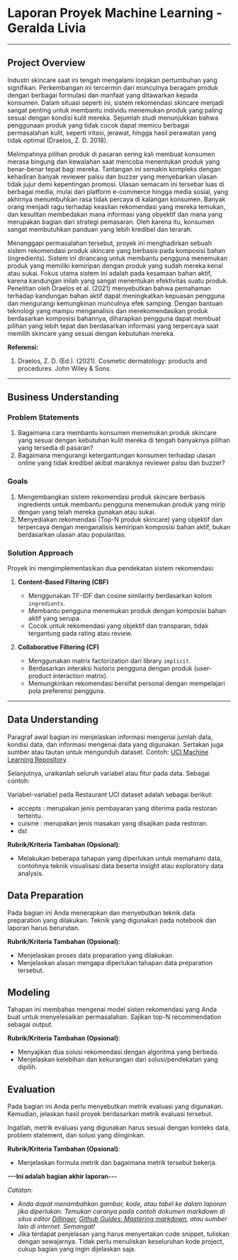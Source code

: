 # Laporan Proyek Machine Learning - Geralda Livia

---

## Project Overview

Industri skincare saat ini tengah mengalami lonjakan pertumbuhan yang signifikan. Perkembangan ini tercermin dari munculnya beragam produk dengan berbagai formulasi 
dan manfaat yang ditawarkan kepada konsumen. Dalam situasi seperti ini, sistem rekomendasi skincare menjadi sangat penting untuk membantu individu menemukan produk 
yang paling sesuai dengan kondisi kulit mereka. Sejumlah studi menunjukkan bahwa penggunaan produk yang tidak cocok dapat memicu berbagai permasalahan kulit, seperti 
iritasi, jerawat, hingga hasil perawatan yang tidak optimal (Draelos, Z. D. 2018).

Melimpahnya pilihan produk di pasaran sering kali membuat konsumen merasa bingung dan kewalahan saat mencoba menentukan produk yang benar-benar tepat bagi mereka. 
Tantangan ini semakin kompleks dengan kehadiran banyak reviewer palsu dan buzzer yang menyebarkan ulasan tidak jujur demi kepentingan promosi. Ulasan semacam ini 
tersebar luas di berbagai media, mulai dari platform e-commerce hingga media sosial, yang akhirnya menumbuhkan rasa tidak percaya di kalangan konsumen. Banyak orang 
menjadi ragu terhadap keaslian rekomendasi yang mereka temukan, dan kesulitan membedakan mana informasi yang obyektif dan mana yang merupakan bagian dari strategi 
pemasaran. Oleh karena itu, konsumen sangat membutuhkan panduan yang lebih kredibel dan terarah.

Menanggapi permasalahan tersebut, proyek ini menghadirkan sebuah sistem rekomendasi produk skincare yang berbasis pada komposisi bahan (ingredients). Sistem ini 
dirancang untuk membantu pengguna menemukan produk yang memiliki kemiripan dengan produk yang sudah mereka kenal atau sukai. Fokus utama sistem ini adalah pada 
kesamaan bahan aktif, karena kandungan inilah yang sangat menentukan efektivitas suatu produk. Penelitian oleh Draelos et al. (2021) menyebutkan bahwa pemahaman terhadap 
kandungan bahan aktif dapat meningkatkan kepuasan pengguna dan mengurangi kemungkinan munculnya efek samping. Dengan bantuan teknologi yang mampu menganalisis dan 
merekomendasikan produk berdasarkan komposisi bahannya, diharapkan pengguna dapat membuat pilihan yang lebih tepat dan berdasarkan informasi yang terpercaya saat memilih 
skincare yang sesuai dengan kebutuhan mereka.

**Referensi:**
1. Draelos, Z. D. (Ed.). (2021). Cosmetic dermatology: products and procedures. John Wiley & Sons.

---

## Business Understanding

### Problem Statements

1. Bagaimana cara membantu konsumen menemukan produk skincare yang sesuai dengan kebutuhan kulit mereka di tengah banyaknya pilihan yang tersedia di pasaran?
2. Bagaimana mengurangi ketergantungan konsumen terhadap ulasan online yang tidak kredibel akibat maraknya reviewer palsu dan buzzer?

### Goals

1. Mengembangkan sistem rekomendasi produk skincare berbasis ingredients untuk membantu pengguna menemukan produk yang mirip dengan yang telah mereka gunakan atau sukai.
2. Menyediakan rekomendasi (Top-N produk skincare) yang objektif dan terpercaya dengan menganalisis kemiripan komposisi bahan aktif, bukan berdasarkan ulasan atau popularitas.

### Solution Approach

Proyek ini mengimplementasikan dua pendekatan sistem rekomendasi:

1. **Content-Based Filtering (CBF)**  
   - Menggunakan TF-IDF dan cosine similarity berdasarkan kolom `ingredients`.
   - Membantu pengguna menemukan produk dengan komposisi bahan aktif yang serupa.
   - Cocok untuk rekomendasi yang objektif dan transparan, tidak tergantung pada rating atau review.

2. **Collaborative Filtering (CF)**  
   - Menggunakan matrix factorization dari library `implicit`.
   - Berdasarkan interaksi historis pengguna dengan produk (user-product interaction matrix).
   - Memungkinkan rekomendasi bersifat personal dengan mempelajari pola preferensi pengguna.
     
---

## Data Understanding
Paragraf awal bagian ini menjelaskan informasi mengenai jumlah data, kondisi data, dan informasi mengenai data yang digunakan. Sertakan juga sumber atau tautan untuk mengunduh dataset. Contoh: [UCI Machine Learning Repository](https://archive.ics.uci.edu/ml/datasets/Restaurant+%26+consumer+data).

Selanjutnya, uraikanlah seluruh variabel atau fitur pada data. Sebagai contoh:  

Variabel-variabel pada Restaurant UCI dataset adalah sebagai berikut:
- accepts : merupakan jenis pembayaran yang diterima pada restoran tertentu.
- cuisine : merupakan jenis masakan yang disajikan pada restoran.
- dst

**Rubrik/Kriteria Tambahan (Opsional)**:
- Melakukan beberapa tahapan yang diperlukan untuk memahami data, contohnya teknik visualisasi data beserta insight atau exploratory data analysis.

## Data Preparation
Pada bagian ini Anda menerapkan dan menyebutkan teknik data preparation yang dilakukan. Teknik yang digunakan pada notebook dan laporan harus berurutan.

**Rubrik/Kriteria Tambahan (Opsional)**: 
- Menjelaskan proses data preparation yang dilakukan
- Menjelaskan alasan mengapa diperlukan tahapan data preparation tersebut.

## Modeling
Tahapan ini membahas mengenai model sisten rekomendasi yang Anda buat untuk menyelesaikan permasalahan. Sajikan top-N recommendation sebagai output.

**Rubrik/Kriteria Tambahan (Opsional)**: 
- Menyajikan dua solusi rekomendasi dengan algoritma yang berbeda.
- Menjelaskan kelebihan dan kekurangan dari solusi/pendekatan yang dipilih.

## Evaluation
Pada bagian ini Anda perlu menyebutkan metrik evaluasi yang digunakan. Kemudian, jelaskan hasil proyek berdasarkan metrik evaluasi tersebut.

Ingatlah, metrik evaluasi yang digunakan harus sesuai dengan konteks data, problem statement, dan solusi yang diinginkan.

**Rubrik/Kriteria Tambahan (Opsional)**: 
- Menjelaskan formula metrik dan bagaimana metrik tersebut bekerja.

**---Ini adalah bagian akhir laporan---**

_Catatan:_
- _Anda dapat menambahkan gambar, kode, atau tabel ke dalam laporan jika diperlukan. Temukan caranya pada contoh dokumen markdown di situs editor [Dillinger](https://dillinger.io/), [Github Guides: Mastering markdown](https://guides.github.com/features/mastering-markdown/), atau sumber lain di internet. Semangat!_
- Jika terdapat penjelasan yang harus menyertakan code snippet, tuliskan dengan sewajarnya. Tidak perlu menuliskan keseluruhan kode project, cukup bagian yang ingin dijelaskan saja.
